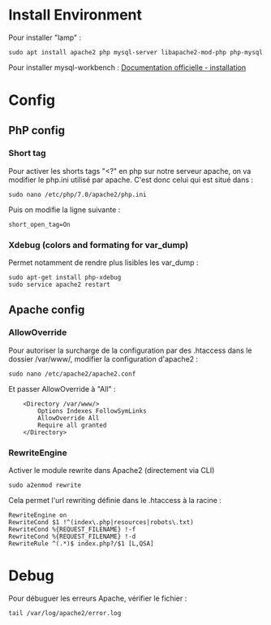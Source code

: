 # Install Environment
Pour installer "lamp" :
```
sudo apt install apache2 php mysql-server libapache2-mod-php php-mysql
```

Pour installer mysql-workbench :
[Documentation officielle - installation](https://dev.mysql.com/doc/workbench/en/wb-installing-linux.html)


# Config

## PhP config
### Short tag
Pour activer les shorts tags "<?" en php sur notre serveur apache, on va modifier le php.ini utilisé par apache. C'est donc celui qui est situé dans :
```
sudo nano /etc/php/7.0/apache2/php.ini
```

Puis on modifie la ligne suivante :
```
short_open_tag=On
```

### Xdebug (colors and formating for var_dump)
Permet notamment de rendre plus lisibles les var_dump :
```
sudo apt-get install php-xdebug
sudo service apache2 restart
```

## Apache config
### AllowOverride
Pour autoriser la surcharge de la configuration par des .htaccess dans le dossier /var/www/, modifier la configuration d'apache2 :
```
sudo nano /etc/apache2/apache2.conf
```

Et passer AllowOverride à "All" :
```
    <Directory /var/www/>
        Options Indexes FollowSymLinks
        AllowOverride All
        Require all granted
    </Directory>
```

### RewriteEngine
Activer le module rewrite dans Apache2 (directement via CLI)
```
sudo a2enmod rewrite
```

Cela permet l'url rewriting définie dans le .htaccess à la racine :
```
RewriteEngine on
RewriteCond $1 !^(index\.php|resources|robots\.txt)
RewriteCond %{REQUEST_FILENAME} !-f
RewriteCond %{REQUEST_FILENAME} !-d
RewriteRule ^(.*)$ index.php?/$1 [L,QSA] 
```

# Debug
Pour débuguer les erreurs Apache, vérifier le fichier :
```
tail /var/log/apache2/error.log
```
